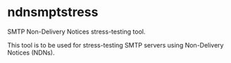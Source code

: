 # ndnsmptstress
SMTP Non-Delivery Notices stress-testing tool.

This tool is to be used for stress-testing SMTP servers using Non-Delivery Notices (NDNs).
